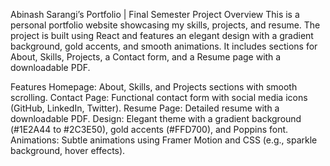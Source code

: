 Abinash Sarangi’s Portfolio | Final Semester Project
Overview
This is a personal portfolio website showcasing my skills, projects, and resume. The project is built using React and features an elegant design with a gradient background, gold accents, and smooth animations. It includes sections for About, Skills, Projects, a Contact form, and a Resume page with a downloadable PDF.

Features
Homepage: About, Skills, and Projects sections with smooth scrolling.
Contact Page: Functional contact form with social media icons (GitHub, LinkedIn, Twitter).
Resume Page: Detailed resume with a downloadable PDF.
Design: Elegant theme with a gradient background (#1E2A44 to #2C3E50), gold accents (#FFD700), and Poppins font.
Animations: Subtle animations using Framer Motion and CSS (e.g., sparkle background, hover effects).